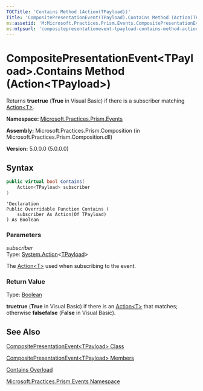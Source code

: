 ```yaml
---
TOCTitle: 'Contains Method (Action(TPayload))'
Title: 'CompositePresentationEvent(TPayload).Contains Method (Action(TPayload)) (Microsoft.Practices.Prism.Events)'
ms:assetid: 'M:Microsoft.Practices.Prism.Events.CompositePresentationEvent\`1.Contains(System.Action{\`0})'
ms:mtpsurl: 'compositepresentationevent-tpayload-contains-method-action-tpayload-mspp-events.md'
---
```


# CompositePresentationEvent&lt;TPayload&gt;.Contains Method (Action&lt;TPayload&gt;)

Returns **truetrue** (**True** in Visual Basic) if there is a subscriber matching [Action&lt;T&gt;](http://msdn.microsoft.com/en-us/library/018hxwa8).

**Namespace:** [Microsoft.Practices.Prism.Events](/patterns-practices/reference/mspp-events-namespace)

**Assembly:** Microsoft.Practices.Prism.Composition (in Microsoft.Practices.Prism.Composition.dll)

**Version:** 5.0.0.0 (5.0.0.0)
## Syntax
```C#
public virtual bool Contains(
	Action<TPayload> subscriber
)
```
```VB
'Declaration
Public Overridable Function Contains ( 
	subscriber As Action(Of TPayload)
) As Boolean
```
### Parameters

*subscriber*  
Type: [System.Action](http://msdn.microsoft.com/en-us/library/018hxwa8)&lt;[TPayload](/patterns-practices/reference/compositepresentationevent-tpayload-class-mspp-events)&gt;

The [Action&lt;T&gt;](http://msdn.microsoft.com/en-us/library/018hxwa8) used when subscribing to the event.

### Return Value

Type: [Boolean](http://msdn.microsoft.com/en-us/library/a28wyd50)

**truetrue** (**True** in Visual Basic) if there is an [Action&lt;T&gt;](http://msdn.microsoft.com/en-us/library/018hxwa8) that matches; otherwise **falsefalse** (**False** in Visual Basic).

## See Also
[CompositePresentationEvent&lt;TPayload&gt; Class](/patterns-practices/reference/compositepresentationevent-tpayload-class-mspp-events)

[CompositePresentationEvent&lt;TPayload&gt; Members](/patterns-practices/reference/compositepresentationevent-tpayload-members-mspp-events)

[Contains Overload](/patterns-practices/reference/compositepresentationevent-tpayload-contains-method-mspp-events)

[Microsoft.Practices.Prism.Events Namespace](/patterns-practices/reference/mspp-events-namespace)
